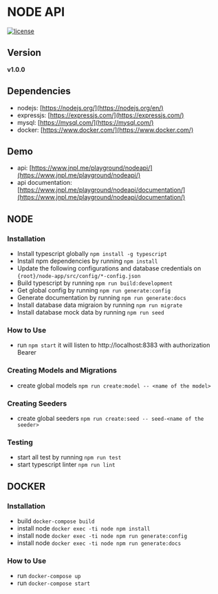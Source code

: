 # NODE API
[![license](https://img.shields.io/github/license/mashape/apistatus.svg)]()


## Version
**v1.0.0**


## Dependencies
* nodejs: [https://nodejs.org/](https://nodejs.org/en/)
* expressjs: [https://expressjs.com/](https://expressjs.com/)
* mysql: [https://mysql.com/](https://mysql.com/)
* docker: [https://www.docker.com/](https://www.docker.com/)


## Demo
* api: [https://www.jnpl.me/playground/nodeapi/](https://www.jnpl.me/playground/nodeapi/)
* api documentation: [https://www.jnpl.me/playground/nodeapi/documentation/](https://www.jnpl.me/playground/nodeapi/documentation/)


## NODE
### Installation
* Install typescript globally `npm install -g typescript`
* Install npm dependencies by running `npm install`
* Update the following configurations and database credentials on `{root}/node-app/src/config/*-config.json`
* Build typescript by running `npm run build:development`
* Get global config by running `npm run generate:config`
* Generate documentation by running `npm run generate:docs`
* Install database data migraion by running `npm run migrate`
* Install database mock data by running `npm run seed`

### How to Use
* run `npm start` it will listen to http://localhost:8383 with authorization Bearer

### Creating Models and Migrations
* create global models `npm run create:model -- <name of the model>`

### Creating Seeders
* create global seeders `npm run create:seed -- seed-<name of the seeder>`

### Testing
* start all test by running `npm run test`
* start typescript linter `npm run lint`


## DOCKER
### Installation
* build `docker-compose build`
* install node `docker exec -ti node npm install`
* install node `docker exec -ti node npm run generate:config`
* install node `docker exec -ti node npm run generate:docs`

### How to Use
* run `docker-compose up`
* run `docker-compose start`
